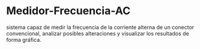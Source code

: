 # Medidor-Frecuencia-AC
sistema capaz de medir la frecuencia de la corriente alterna de un conector convencional, analizar posibles alteraciones y visualizar los resultados de forma gráfica.
